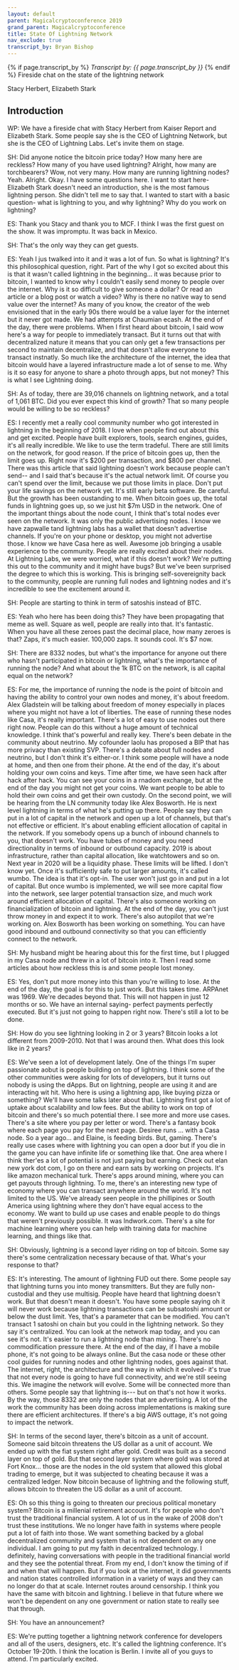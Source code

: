 ```yaml
---
layout: default
parent: Magicalcryptoconference 2019
grand_parent: Magicalcryptoconference
title: State Of Lightning Network
nav_exclude: true
transcript_by: Bryan Bishop
---
```


{% if page.transcript_by %} <i>Transcript by:
{{ page.transcript_by }}</i> {% endif %} Fireside chat on the state of
the lightning network

Stacy Herbert, Elizabeth Stark

## Introduction

WP: We have a fireside chat with Stacy Herbert from Kaiser Report and
Elizabeth Stark. Some people say she is the CEO of Lightning Network,
but she is the CEO of Lightning Labs. Let's invite them on stage.

SH: Did anyone notice the bitcoin price today? How many here are
reckless? How many of you have used lightning? Alright, how many are
torchbearers? Wow, not very many. How many are running lightning nodes?
Yeah. Alright. Okay. I have some questions here. I want to start here-
Elizabeth Stark doesn't need an introduction, she is the most famous
lightning person. She didn't tell me to say that. I wanted to start with
a basic question- what is lightning to you, and why lightning? Why do
you work on lightning?

ES: Thank you Stacy and thank you to MCF. I think I was the first guest
on the show. It was impromptu. It was back in Mexico.

SH: That's the only way they can get guests.

ES: Yeah I jus twalked into it and it was a lot of fun. So what is
lightning? It's this philosophical question, right. Part of the why I
got so excited about this is that it wasn't called lightning in the
beginning... it was because prior to bitcoin, I wanted to know why I
couldn't easily send money to people over the internet. Why is it so
difficult to give someone a dollar? Or read an article or a blog post or
watch a video? Why is there no native way to send value over the
internet? As many of you know, the creator of the web envisioned that in
the early 90s there would be a value layer for the internet but it never
got made. We had attempts at Chaumian ecash. At the end of the day,
there were problems. When I first heard about bitcoin, I said wow here's
a way for people to immediately transact. But it turns out that with
decentralized nature it means that you can only get a few transactions
per second to maintain decentralize, and that doesn't allow everyone to
transact instnatly. So much like the architecture of the internet, the
idea that bitcoin would have a layered infrastructure made a lot of
sense to me. Why is it so easy for anyone to share a photo through apps,
but not money? This is what I see Lightning doing.

SH: As of today, there are 39,016 channels on lightning network, and a
total of 1,061 BTC. Did you ever expect this kind of growth? That so
many people would be willing to be so reckless?

ES: I recently met a really cool community number who got interested in
lightning in the beginning of 2018. I love when people find out about
this and get excited. People have built explorers, tools, search
engines, guides, it's all really incredible. We like to use the term
tradeful. There are still limits on the network, for good reason. If the
price of bitcoin goes up, then the limit goes up. Right now it's $200
per transaction, and $800 per channel. There was this article that said
lightning doesn't work because people can't send-- and I said that's
because it's the actual network limit. Of course you can't spend over
the limit, because we put those limits in place. Don't put your life
savings on the network yet. It's still early beta software. Be careful.
But the growth has been oustanding to me. When bitcoin goes up, the
total funds in lightning goes up, so we just hit $7m USD in the network.
One of the important things about the node count, I think that's total
nodes ever seen on the network. It was only the public advertising
nodes. I know we have zapwalle tand lightning labs has a wallet that
doesn't advertise channels. If you're on your phone or desktop, you
might not advertise those. I know we have Casa here as well. Awesome job
bringing a usable experience to the community. People are really excited
about their nodes. At Lightning Labs, we were worried, what if this
doesn't work? We're putting this out to the community and it might have
bugs? But we've been surprised the degree to which this is working. This
is bringing self-sovereignity back to the community, people are running
full nodes and lightning nodes and it's incredible to see the excitement
around it.

SH: People are starting to think in term of satoshis instead of BTC.

ES: Yeah who here has been doing this? They have been propagating that
meme as well. Square as well, people are really into that. It's
fantastic. When you have all these zeroes past the decimal place, how
many zeroes is that? Zaps, it's much easier. 100,000 zaps. It sounds
cool. It's $7 now.

SH: There are 8332 nodes, but what's the importance for anyone out there
who hasn't participated in bitcoin or lightning, what's the importance
of running the node? And what about the 1k BTC on the network, is all
capital equal on the network?

ES: For me, the importance of running the node is the point of bitcoin
and having the ability to control your own nodes and money, it's about
freedom. Alex Gladstein will be talking about freedom of money
especially in places where you might not have a lot of liberties. The
ease of running these nodes like Casa, it's really important. There's a
lot of easy to use nodes out there right now. People can do this without
a huge amount of technical knowledge. I think that's powerful and really
key. There's been debate in the community about neutrino. My cofounder
laolu has proposed a BIP that has more privacy than existing SVP.
There's a debate about full nodes and neutrino, but I don't think it's
either-or. I think some people will have a node at home, and then one
from their phone. At the end of the day, it's about holding your own
coins and keys. Time after time, we have seen hack after hack after
hack. You can see your coins in a rnadom exchange, but at the end of the
day you might not get your coins. We want people to be able to hold
their own coins and get their own custody. On the second point, we will
be hearing from the LN community today like Alex Bosworth. He is next
level lightning in terms of what he's putting up there. People say they
can put in a lot of capital in the network and open up a lot of
channels, but that's not effective or efficient. It's about enabling
efficient allocation of capital in the network. If you somebody opens up
a bunch of inbound channels to you, that doesn't work. You have tubes of
money and you need directionality in terms of inbound or outbound
capacity. 2019 is about infrastructure, rather than capital allocation,
like watchtowers and so on. Next year in 2020 will be a liquidity phase.
These limits will be lifted. I don't know yet. Once it's sufficiently
safe to put larger amounts, it's called wumbo. The idea is that it's
opt-in. The user won't just go in and put in a lot of capital. But once
wumbo is implemented, we will see more capital flow into the network,
see larger potential transaction size, and much work around efficient
allocation of capital. There's also someone working on financialization
of bitcoin and lightning. At the end of the day, you can't just throw
money in and expect it to work. There's also autopilot that we're
working on. Alex Bosworth has been working on something. You can have
good inbound and outbound connectivity so that you can efficiently
connect to the network.

SH: My husband might be hearing about this for the first time, but I
plugged in my Casa node and threw in a lot of bitcoin into it. Then I
read some articles about how reckless this is and some people lost
money.

ES: Yes, don't put more money into this than you're willing to lose. At
the end of the day, the goal is for this to just work. But this takes
time. ARPAnet was 1969. We're decades beyond that. This will not happen
in just 12 months or so. We have an internal saying- perfect payments
perfectly executed. But it's just not going to happen right now. There's
still a lot to be done.

SH: How do you see lightning looking in 2 or 3 years? Bitcoin looks a
lot different from 2009-2010. Not that I was around then. What does this
look like in 2 years?

ES: We've seen a lot of development lately. One of the things I'm super
passionate aobut is people building on top of lightning. I think some of
the other communities were asking for lots of developers, but it turns
out nobody is using the dApps. But on lightning, people are using it and
are interacting wit hit. Who here is using a lightning app, like buying
pizza or something? We'll have some talks later about that. Lightning
first got a lot of uptake about scalability and low fees. But the
ability to work on top of bitcoin and there's so much potential there. I
see more and more use cases. There's a site where you pay per letter or
word. There's a fantasy book where each page you pay for the next page.
Desiree runs ... with a Casa node. So a year ago... and Elaine, is
feeding birds. But, gaming. There's really use cases where with
lightning you can open a door but if you die in the game you can have
infinite life or something like that. One area where I think ther'es a
lot of potential is not just paying but earning. Check out elan new york
dot com, I go on there and earn sats by working on projects. It's like
amazon mechanical turk. There's apps around mining, where you can get
payouts through lightning. To me, there's an interesting new type of
economy where you can transact anywhere around the world. It's not
limited to the US. We've already seen people in the phillipines or South
America using lightning where they don't have equal access to the
economy. We want to build up use cases and enable people to do things
that weren't previously possible. It was lndwork.com. There's a site for
machine learning where you can help with training data for machine
learning, and things like that.

SH: Obviously, lightning is a second layer riding on top of bitcoin.
Some say there's some centralization necessary because of that. What's
your response to that?

ES: It's interesting. The amount of lightning FUD out there. Some people
say that lightning turns you into money transmitters. But they are fully
non-custodial and they use multisig. People have heard that lightning
doesn't work. But that doesn't mean it doesn't. You have some people
saying oh it will never work because lightning transactions can be
subsatoshi amount or below the dust limit. Yes, that's a parameter that
can be modified. You can't transact 1 satoshi on chain but you could in
the lightning network. So they say it's centralized. You can look at the
network map today, and you can see it's not. It's easier to run a
lightning node than mining. There's no commodification pressure there.
At the end of the day, if I have a mobile phone, it's not going to be
always online. But the casa node or these other cool guides for running
nodes and other lightning nodes, goes against that. The internet, right,
the architecture and the way in which it evolved- it's true that not
every node is going to have full connectivity, and we're still seeing
this. We imagine the network will evolve. Some will be connected more
than others. Some people say that lightning is--- but on that's not how
it works. By the way, those 8332 are only the nodes that are
advertising. A lot of the work the community has been doing across
implementations is making sure there are efficient architectures. If
there's a big AWS outtage, it's not going to impact the network.

SH: In terms of the second layer, there's bitcoin as a unit of account.
Someone said bitcoin threatens the US dollar as a unit of account. We
ended up with the fiat system right after gold. Credit was built as a
second layer on top of gold. But that second layer system where gold was
stored at Fort Knox... those are the nodes in the old system that
allowed this global trading to emerge, but it was subjected to cheating
because it was a centralized ledger. Now bitcoin because of lightning
and the following stuff, allows bitcoin to threaten the US dollar as a
unit of account.

ES: Oh so this thing is going to threaten our precious political
monetary system? Bitcoin is a millenial retirement account. It's for
people who don't trust the traditional financial system. A lot of us in
the wake of 2008 don't trust these institutions. We no longer have faith
in systems where people put a lot of faith into those. We want something
backed by a global decentralized community and system that is not
dependent on any one individual. I am going to put my faith in
decentralized technology. I definitely, having conversations with people
in the traditional financial world and they see the potential threat.
From my end, I don't know the timing of if and when that will happen.
But if you look at the internet, it did governments and nation states
controlled information in a variety of ways and they can no longer do
that at scale. Internet routes around censorship. I think you have the
same with bitcoin and lightning. I believe in that future where we won't
be dependent on any one government or nation state to really see that
through.

SH: You have an announcement?

ES: We're putting together a lightning network conference for developers
and all of the users, designers, etc. It's called the lightning
conference. It's October 19-20th. I think the location is Berlin. I
invite all of you guys to attend. I'm particularly excited.
